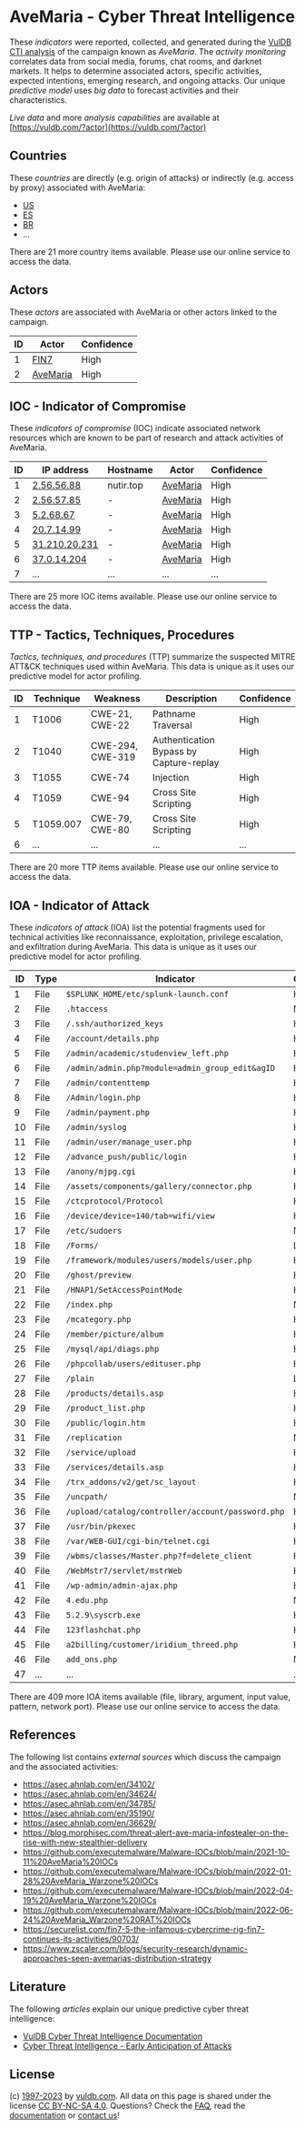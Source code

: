 # AveMaria - Cyber Threat Intelligence

These _indicators_ were reported, collected, and generated during the [VulDB CTI analysis](https://vuldb.com/?kb.cti) of the campaign known as _AveMaria_. The _activity monitoring_ correlates data from social media, forums, chat rooms, and darknet markets. It helps to determine associated actors, specific activities, expected intentions, emerging research, and ongoing attacks. Our unique _predictive model_ uses _big data_ to forecast activities and their characteristics.

_Live data_ and more _analysis capabilities_ are available at [https://vuldb.com/?actor](https://vuldb.com/?actor)

## Countries

These _countries_ are directly (e.g. origin of attacks) or indirectly (e.g. access by proxy) associated with AveMaria:

* [US](https://vuldb.com/?country.us)
* [ES](https://vuldb.com/?country.es)
* [BR](https://vuldb.com/?country.br)
* ...

There are 21 more country items available. Please use our online service to access the data.

## Actors

These _actors_ are associated with AveMaria or other actors linked to the campaign.

ID | Actor | Confidence
-- | ----- | ----------
1 | [FIN7](https://vuldb.com/?actor.fin7) | High
2 | [AveMaria](https://vuldb.com/?actor.avemaria) | High

## IOC - Indicator of Compromise

These _indicators of compromise_ (IOC) indicate associated network resources which are known to be part of research and attack activities of AveMaria.

ID | IP address | Hostname | Actor | Confidence
-- | ---------- | -------- | ----- | ----------
1 | [2.56.56.88](https://vuldb.com/?ip.2.56.56.88) | nutir.top | [AveMaria](https://vuldb.com/?actor.avemaria) | High
2 | [2.56.57.85](https://vuldb.com/?ip.2.56.57.85) | - | [AveMaria](https://vuldb.com/?actor.avemaria) | High
3 | [5.2.68.67](https://vuldb.com/?ip.5.2.68.67) | - | [AveMaria](https://vuldb.com/?actor.avemaria) | High
4 | [20.7.14.99](https://vuldb.com/?ip.20.7.14.99) | - | [AveMaria](https://vuldb.com/?actor.avemaria) | High
5 | [31.210.20.231](https://vuldb.com/?ip.31.210.20.231) | - | [AveMaria](https://vuldb.com/?actor.avemaria) | High
6 | [37.0.14.204](https://vuldb.com/?ip.37.0.14.204) | - | [AveMaria](https://vuldb.com/?actor.avemaria) | High
7 | ... | ... | ... | ...

There are 25 more IOC items available. Please use our online service to access the data.

## TTP - Tactics, Techniques, Procedures

_Tactics, techniques, and procedures_ (TTP) summarize the suspected MITRE ATT&CK techniques used within AveMaria. This data is unique as it uses our predictive model for actor profiling.

ID | Technique | Weakness | Description | Confidence
-- | --------- | -------- | ----------- | ----------
1 | T1006 | CWE-21, CWE-22 | Pathname Traversal | High
2 | T1040 | CWE-294, CWE-319 | Authentication Bypass by Capture-replay | High
3 | T1055 | CWE-74 | Injection | High
4 | T1059 | CWE-94 | Cross Site Scripting | High
5 | T1059.007 | CWE-79, CWE-80 | Cross Site Scripting | High
6 | ... | ... | ... | ...

There are 20 more TTP items available. Please use our online service to access the data.

## IOA - Indicator of Attack

These _indicators of attack_ (IOA) list the potential fragments used for technical activities like reconnaissance, exploitation, privilege escalation, and exfiltration during AveMaria. This data is unique as it uses our predictive model for actor profiling.

ID | Type | Indicator | Confidence
-- | ---- | --------- | ----------
1 | File | `$SPLUNK_HOME/etc/splunk-launch.conf` | High
2 | File | `.htaccess` | Medium
3 | File | `/.ssh/authorized_keys` | High
4 | File | `/account/details.php` | High
5 | File | `/admin/academic/studenview_left.php` | High
6 | File | `/admin/admin.php?module=admin_group_edit&agID` | High
7 | File | `/admin/contenttemp` | High
8 | File | `/Admin/login.php` | High
9 | File | `/admin/payment.php` | High
10 | File | `/admin/syslog` | High
11 | File | `/admin/user/manage_user.php` | High
12 | File | `/advance_push/public/login` | High
13 | File | `/anony/mjpg.cgi` | High
14 | File | `/assets/components/gallery/connector.php` | High
15 | File | `/ctcprotocol/Protocol` | High
16 | File | `/device/device=140/tab=wifi/view` | High
17 | File | `/etc/sudoers` | Medium
18 | File | `/Forms/` | Low
19 | File | `/framework/modules/users/models/user.php` | High
20 | File | `/ghost/preview` | High
21 | File | `/HNAP1/SetAccessPointMode` | High
22 | File | `/index.php` | Medium
23 | File | `/mcategory.php` | High
24 | File | `/member/picture/album` | High
25 | File | `/mysql/api/diags.php` | High
26 | File | `/phpcollab/users/edituser.php` | High
27 | File | `/plain` | Low
28 | File | `/products/details.asp` | High
29 | File | `/product_list.php` | High
30 | File | `/public/login.htm` | High
31 | File | `/replication` | Medium
32 | File | `/service/upload` | High
33 | File | `/services/details.asp` | High
34 | File | `/trx_addons/v2/get/sc_layout` | High
35 | File | `/uncpath/` | Medium
36 | File | `/upload/catalog/controller/account/password.php` | High
37 | File | `/usr/bin/pkexec` | High
38 | File | `/var/WEB-GUI/cgi-bin/telnet.cgi` | High
39 | File | `/wbms/classes/Master.php?f=delete_client` | High
40 | File | `/WebMstr7/servlet/mstrWeb` | High
41 | File | `/wp-admin/admin-ajax.php` | High
42 | File | `4.edu.php` | Medium
43 | File | `5.2.9\syscrb.exe` | High
44 | File | `123flashchat.php` | High
45 | File | `a2billing/customer/iridium_threed.php` | High
46 | File | `add_ons.php` | Medium
47 | ... | ... | ...

There are 409 more IOA items available (file, library, argument, input value, pattern, network port). Please use our online service to access the data.

## References

The following list contains _external sources_ which discuss the campaign and the associated activities:

* https://asec.ahnlab.com/en/34102/
* https://asec.ahnlab.com/en/34624/
* https://asec.ahnlab.com/en/34785/
* https://asec.ahnlab.com/en/35190/
* https://asec.ahnlab.com/en/36629/
* https://blog.morphisec.com/threat-alert-ave-maria-infostealer-on-the-rise-with-new-stealthier-delivery
* https://github.com/executemalware/Malware-IOCs/blob/main/2021-10-11%20AveMaria%20IOCs
* https://github.com/executemalware/Malware-IOCs/blob/main/2022-01-28%20AveMaria_Warzone%20IOCs
* https://github.com/executemalware/Malware-IOCs/blob/main/2022-04-19%20AveMaria_Warzone%20IOCs
* https://github.com/executemalware/Malware-IOCs/blob/main/2022-06-24%20AveMaria_Warzone%20RAT%20IOCs
* https://securelist.com/fin7-5-the-infamous-cybercrime-rig-fin7-continues-its-activities/90703/
* https://www.zscaler.com/blogs/security-research/dynamic-approaches-seen-avemarias-distribution-strategy

## Literature

The following _articles_ explain our unique predictive cyber threat intelligence:

* [VulDB Cyber Threat Intelligence Documentation](https://vuldb.com/?kb.cti)
* [Cyber Threat Intelligence - Early Anticipation of Attacks](https://www.scip.ch/en/?labs.20201022)

## License

(c) [1997-2023](https://vuldb.com/?kb.changelog) by [vuldb.com](https://vuldb.com/?kb.about). All data on this page is shared under the license [CC BY-NC-SA 4.0](https://creativecommons.org/licenses/by-nc-sa/4.0/). Questions? Check the [FAQ](https://vuldb.com/?kb.faq), read the [documentation](https://vuldb.com/?kb) or [contact us](https://vuldb.com/?contact)!
